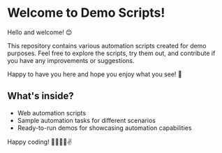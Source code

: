 # Welcome to Demo Scripts!

Hello and welcome! 😊

This repository contains various automation scripts created for demo purposes. Feel free to explore the scripts, try them out, and contribute if you have any improvements or suggestions.

Happy to have you here and hope you enjoy what you see! 🚀

## What's inside?

- Web automation scripts
- Sample automation tasks for different scenarios
- Ready-to-run demos for showcasing automation capabilities


Happy coding! 👨‍💻👩‍💻✌ 

